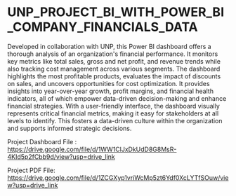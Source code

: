 # UNP_PROJECT_BI_WITH_POWER_BI_COMPANY_FINANCIALS_DATA

Developed in collaboration with UNP, this Power BI dashboard offers a thorough analysis of an organization's financial performance. It monitors key metrics like total sales, gross and net profit, and revenue trends while also tracking cost management across various segments. The dashboard highlights the most profitable products, evaluates the impact of discounts on sales, and uncovers opportunities for cost optimization. It provides insights into year-over-year growth, profit margins, and financial health indicators, all of which empower data-driven decision-making and enhance financial strategies. With a user-friendly interface, the dashboard visually represents critical financial metrics, making it easy for stakeholders at all levels to identify. This fosters a data-driven culture within the organization and supports informed strategic decisions.

Project Dashboard File : https://drive.google.com/file/d/1WW1ClJxDkUdD8G8MsR-4KId5p2fCbb9d/view?usp=drive_link

Project PDF File: https://drive.google.com/file/d/1ZCGXyp1vriWcMp5zt6Ydf0XcLYTfSOuw/view?usp=drive_link
